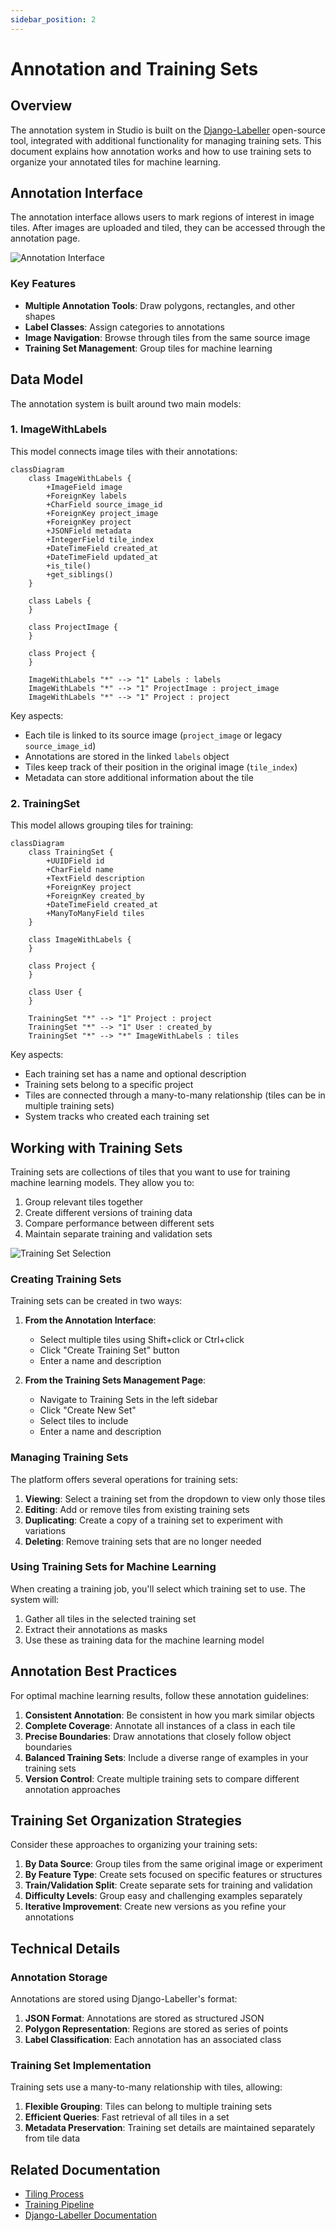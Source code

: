 ```yaml
---
sidebar_position: 2
---
```

# Annotation and Training Sets

## Overview

The annotation system in Studio is built on the [Django-Labeller](https://github.com/Britefury/django-labeller) open-source tool, integrated with additional functionality for managing training sets. This document explains how annotation works and how to use training sets to organize your annotated tiles for machine learning.

## Annotation Interface

The annotation interface allows users to mark regions of interest in image tiles. After images are uploaded and tiled, they can be accessed through the annotation page.

![Annotation Interface](./img/annotation.png)

### Key Features

- **Multiple Annotation Tools**: Draw polygons, rectangles, and other shapes
- **Label Classes**: Assign categories to annotations
- **Image Navigation**: Browse through tiles from the same source image
- **Training Set Management**: Group tiles for machine learning

## Data Model

The annotation system is built around two main models:

### 1. ImageWithLabels

This model connects image tiles with their annotations:

```mermaid
classDiagram
    class ImageWithLabels {
        +ImageField image
        +ForeignKey labels
        +CharField source_image_id
        +ForeignKey project_image
        +ForeignKey project
        +JSONField metadata
        +IntegerField tile_index
        +DateTimeField created_at
        +DateTimeField updated_at
        +is_tile()
        +get_siblings()
    }

    class Labels {
    }

    class ProjectImage {
    }

    class Project {
    }

    ImageWithLabels "*" --> "1" Labels : labels
    ImageWithLabels "*" --> "1" ProjectImage : project_image
    ImageWithLabels "*" --> "1" Project : project
```

Key aspects:
- Each tile is linked to its source image (`project_image` or legacy `source_image_id`)
- Annotations are stored in the linked `labels` object
- Tiles keep track of their position in the original image (`tile_index`)
- Metadata can store additional information about the tile

### 2. TrainingSet

This model allows grouping tiles for training:

```mermaid
classDiagram
    class TrainingSet {
        +UUIDField id
        +CharField name
        +TextField description
        +ForeignKey project
        +ForeignKey created_by
        +DateTimeField created_at
        +ManyToManyField tiles
    }
    
    class ImageWithLabels {
    }
    
    class Project {
    }
    
    class User {
    }
    
    TrainingSet "*" --> "1" Project : project
    TrainingSet "*" --> "1" User : created_by
    TrainingSet "*" --> "*" ImageWithLabels : tiles
```

Key aspects:
- Each training set has a name and optional description
- Training sets belong to a specific project
- Tiles are connected through a many-to-many relationship (tiles can be in multiple training sets)
- System tracks who created each training set

## Working with Training Sets

Training sets are collections of tiles that you want to use for training machine learning models. They allow you to:

1. Group relevant tiles together
2. Create different versions of training data
3. Compare performance between different sets
4. Maintain separate training and validation sets

![Training Set Selection](./img/django-labeller.png)

### Creating Training Sets

Training sets can be created in two ways:

1. **From the Annotation Interface**:
   - Select multiple tiles using Shift+click or Ctrl+click
   - Click "Create Training Set" button
   - Enter a name and description
   
2. **From the Training Sets Management Page**:
   - Navigate to Training Sets in the left sidebar
   - Click "Create New Set"
   - Select tiles to include
   - Enter a name and description

### Managing Training Sets

The platform offers several operations for training sets:

1. **Viewing**: Select a training set from the dropdown to view only those tiles
2. **Editing**: Add or remove tiles from existing training sets
3. **Duplicating**: Create a copy of a training set to experiment with variations
4. **Deleting**: Remove training sets that are no longer needed

### Using Training Sets for Machine Learning

When creating a training job, you'll select which training set to use. The system will:

1. Gather all tiles in the selected training set
2. Extract their annotations as masks
3. Use these as training data for the machine learning model

## Annotation Best Practices

For optimal machine learning results, follow these annotation guidelines:

1. **Consistent Annotation**: Be consistent in how you mark similar objects
2. **Complete Coverage**: Annotate all instances of a class in each tile
3. **Precise Boundaries**: Draw annotations that closely follow object boundaries
4. **Balanced Training Sets**: Include a diverse range of examples in your training sets
5. **Version Control**: Create multiple training sets to compare different annotation approaches

## Training Set Organization Strategies

Consider these approaches to organizing your training sets:

1. **By Data Source**: Group tiles from the same original image or experiment
2. **By Feature Type**: Create sets focused on specific features or structures
3. **Train/Validation Split**: Create separate sets for training and validation
4. **Difficulty Levels**: Group easy and challenging examples separately
5. **Iterative Improvement**: Create new versions as you refine your annotations

## Technical Details

### Annotation Storage

Annotations are stored using Django-Labeller's format:

1. **JSON Format**: Annotations are stored as structured JSON
2. **Polygon Representation**: Regions are stored as series of points
3. **Label Classification**: Each annotation has an associated class

### Training Set Implementation

Training sets use a many-to-many relationship with tiles, allowing:

1. **Flexible Grouping**: Tiles can belong to multiple training sets
2. **Efficient Queries**: Fast retrieval of all tiles in a set
3. **Metadata Preservation**: Training set details are maintained separately from tile data

## Related Documentation

- [Tiling Process](tiling)
- [Training Pipeline](training)
- [Django-Labeller Documentation](https://github.com/Britefury/django-labeller)